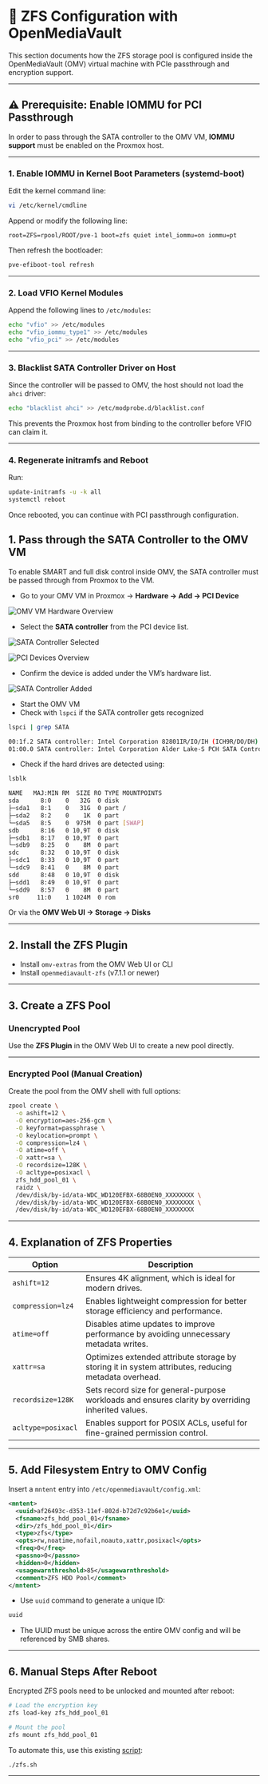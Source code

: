 # 💾 ZFS Configuration with OpenMediaVault

This section documents how the ZFS storage pool is configured inside the OpenMediaVault (OMV) virtual machine with PCIe passthrough and encryption support.

---

## ⚠️ Prerequisite: Enable IOMMU for PCI Passthrough

In order to pass through the SATA controller to the OMV VM, **IOMMU support** must be enabled on the Proxmox host.

---

### 1. Enable IOMMU in Kernel Boot Parameters (systemd-boot)

Edit the kernel command line:

```bash
vi /etc/kernel/cmdline
```

Append or modify the following line:

```
root=ZFS=rpool/ROOT/pve-1 boot=zfs quiet intel_iommu=on iommu=pt
```

Then refresh the bootloader:

```bash
pve-efiboot-tool refresh
```

---

### 2. Load VFIO Kernel Modules

Append the following lines to `/etc/modules`:

```bash
echo "vfio" >> /etc/modules
echo "vfio_iommu_type1" >> /etc/modules
echo "vfio_pci" >> /etc/modules
```

---

### 3. Blacklist SATA Controller Driver on Host

Since the controller will be passed to OMV, the host should not load the `ahci` driver:

```bash
echo "blacklist ahci" >> /etc/modprobe.d/blacklist.conf
```

This prevents the Proxmox host from binding to the controller before VFIO can claim it.

---

### 4. Regenerate initramfs and Reboot

Run:

```bash
update-initramfs -u -k all
systemctl reboot
```

Once rebooted, you can continue with PCI passthrough configuration.

## 1. Pass through the SATA Controller to the OMV VM

To enable SMART and full disk control inside OMV, the SATA controller must be passed through from Proxmox to the VM.

- Go to your OMV VM in Proxmox → **Hardware → Add → PCI Device**

![OMV VM Hardware Overview](../images/omv-vm-hardware.png)

- Select the **SATA controller** from the PCI device list.

![SATA Controller Selected](../images/omv-vm-hardware-sata-controller-selected.png)

![PCI Devices Overview](../images/omv-vm-hardware-pci-devices.png)

- Confirm the device is added under the VM’s hardware list.

![SATA Controller Added](../images/omv-vm-hardware-sata-controller-added.png)



- Start the OMV VM
- Check with `lspci` if the SATA controller gets recognized

```bash
lspci | grep SATA
```

```bash
00:1f.2 SATA controller: Intel Corporation 82801IR/IO/IH (ICH9R/DO/DH) 6 port SATA Controller [AHCI mode] (rev 02)
01:00.0 SATA controller: Intel Corporation Alder Lake-S PCH SATA Controller [AHCI Mode] (rev 11)
```

- Check if the hard drives are detected using:

```bash
lsblk
```

```bash
NAME   MAJ:MIN RM  SIZE RO TYPE MOUNTPOINTS
sda      8:0    0   32G  0 disk
├─sda1   8:1    0   31G  0 part /
├─sda2   8:2    0    1K  0 part
└─sda5   8:5    0  975M  0 part [SWAP]
sdb      8:16   0 10,9T  0 disk
├─sdb1   8:17   0 10,9T  0 part
└─sdb9   8:25   0    8M  0 part
sdc      8:32   0 10,9T  0 disk
├─sdc1   8:33   0 10,9T  0 part
└─sdc9   8:41   0    8M  0 part
sdd      8:48   0 10,9T  0 disk
├─sdd1   8:49   0 10,9T  0 part
└─sdd9   8:57   0    8M  0 part
sr0     11:0    1 1024M  0 rom
```

Or via the **OMV Web UI → Storage → Disks**

---

## 2. Install the ZFS Plugin

- Install `omv-extras` from the OMV Web UI or CLI
- Install `openmediavault-zfs` (v7.1.1 or newer)

---

## 3. Create a ZFS Pool

### Unencrypted Pool

Use the **ZFS Plugin** in the OMV Web UI to create a new pool directly.

---

### Encrypted Pool (Manual Creation)

Create the pool from the OMV shell with full options:

```bash
zpool create \
  -o ashift=12 \
  -O encryption=aes-256-gcm \
  -O keyformat=passphrase \
  -O keylocation=prompt \
  -O compression=lz4 \
  -O atime=off \
  -O xattr=sa \
  -O recordsize=128K \
  -O acltype=posixacl \
  zfs_hdd_pool_01 \
  raidz \
  /dev/disk/by-id/ata-WDC_WD120EFBX-68B0EN0_XXXXXXXX \
  /dev/disk/by-id/ata-WDC_WD120EFBX-68B0EN0_XXXXXXXX \
  /dev/disk/by-id/ata-WDC_WD120EFBX-68B0EN0_XXXXXXXX
```

---

## 4. Explanation of ZFS Properties

| Option | Description |
|--------|-------------|
| `ashift=12` | Ensures 4K alignment, which is ideal for modern drives. |
| `compression=lz4` | Enables lightweight compression for better storage efficiency and performance. |
| `atime=off` | Disables atime updates to improve performance by avoiding unnecessary metadata writes. |
| `xattr=sa` | Optimizes extended attribute storage by storing it in system attributes, reducing metadata overhead. |
| `recordsize=128K` | Sets record size for general-purpose workloads and ensures clarity by overriding inherited values. |
| `acltype=posixacl` | Enables support for POSIX ACLs, useful for fine-grained permission control. |


---

## 5. Add Filesystem Entry to OMV Config

Insert a `mntent` entry into `/etc/openmediavault/config.xml`:

```xml
<mntent>
  <uuid>af26493c-d353-11ef-802d-b72d7c92b6e1</uuid>
  <fsname>zfs_hdd_pool_01</fsname>
  <dir>/zfs_hdd_pool_01</dir>
  <type>zfs</type>
  <opts>rw,noatime,nofail,noauto,xattr,posixacl</opts>
  <freq>0</freq>
  <passno>0</passno>
  <hidden>0</hidden>
  <usagewarnthreshold>85</usagewarnthreshold>
  <comment>ZFS HDD Pool</comment>
</mntent>
```

- Use `uuid` command to generate a unique ID:

```bash
uuid
```

- The UUID must be unique across the entire OMV config and will be referenced by SMB shares.

---

## 6. Manual Steps After Reboot

Encrypted ZFS pools need to be unlocked and mounted after reboot:

```bash
# Load the encryption key
zfs load-key zfs_hdd_pool_01

# Mount the pool
zfs mount zfs_hdd_pool_01
```

To automate this, use this existing [script](https://github.com/Rau-N/zfs-key-loader):

```bash
./zfs.sh
```

---
